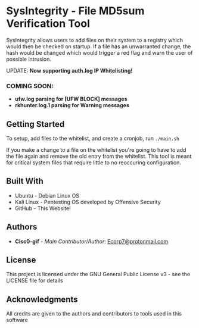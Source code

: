 # SysIntegrity - File MD5sum Verification Tool

SysIntegrity allows users to add files on their system to a registry which would then be checked on startup. If a file has an unwarranted change, the hash would be changed which would trigger a red flag and warn the user of possible intrusion.

UPDATE: **Now supporting auth.log IP Whitelisting!**

### COMING SOON: 
* **ufw.log parsing for [UFW BLOCK] messages**
* **rkhunter.log.1 parsing for Warning messages**

## Getting Started

To setup, add files to the whitelist, and create a cronjob, run ``` ./main.sh ``` 

If you make a change to a file on the whitelist you're going to have to add the file again and remove the old entry from the whitelist. This tool is meant for critical system files that require little to no reoccuring configuration.

## Built With

* Ubuntu - Debian Linux OS
* Kali Linux - Pentesting OS developed by Offensive Security
* GitHub - This Website!

## Authors

* **Cisc0-gif** - *Main Contributor/Author*: Ecorp7@protonmail.com

## License

This project is licensed under the GNU General Public License v3 - see the LICENSE file for details


## Acknowledgments

All credits are given to the authors and contributors to tools used in this software
